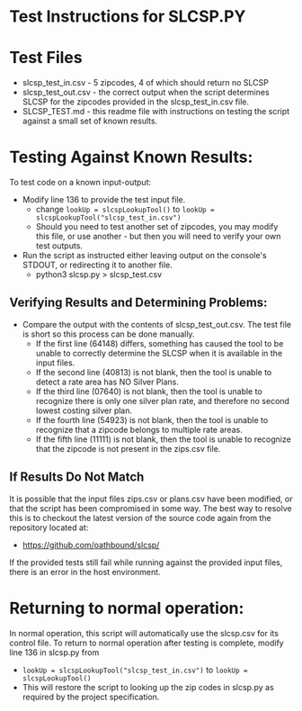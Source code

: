 # Test Instructions for SLCSP.PY

# Test Files
* slcsp_test_in.csv - 5 zipcodes, 4 of which should return no SLCSP
* slcsp_test_out.csv - the correct output when the script determines SLCSP for the zipcodes provided in the slcsp_test_in.csv file.
* SLCSP_TEST.md - this readme file with instructions on testing the script against a small set of known results.

# Testing Against Known Results:
To test code on a known input-output:
* Modify line 136 to provide the test input file.
  * change ```lookUp = slcspLookupTool()``` to ```lookUp = slcspLookupTool("slcsp_test_in.csv")```
  * Should you need to test another set of zipcodes, you may modify this file, or use another - but then you will need to verify your own test outputs.
* Run the script as instructed either leaving output on the console's STDOUT, or redirecting it to another file.
  * python3 slcsp.py > slcsp_test.csv

## Verifying Results and Determining Problems:
* Compare the output with the contents of slcsp_test_out.csv.  The test file is short so this process can be done manually.
  * If the first line (64148) differs, something has caused the tool to be unable to correctly determine the SLCSP when it is available in the input files.
  * If the second line (40813) is not blank, then the tool is unable to detect a rate area has NO Silver Plans.
  * If the third line (07640) is not blank, then the tool is unable to recognize there is only one silver plan rate, and therefore no second lowest costing silver plan.
  * If the fourth line (54923) is not blank, then the tool is unable to recognize that a zipcode belongs to multiple rate areas.
  * If the fifth line (11111) is not blank, then the tool is unable to recognize that the zipcode is not present in the zips.csv file.

## If Results Do Not Match  
It is possible that the input files zips.csv or plans.csv have been modified, or that the script has been compromised in some 
way.  The best way to resolve this is to checkout the latest version of the source code again from the repository located at:  
  * https://github.com/oathbound/slcsp/

If the provided tests still fail while running against the provided input files, there is an error in the host environment.
  
# Returning to normal operation:
  In normal operation, this script will automatically use the slcsp.csv for its control file.  To return to normal 
  operation after testing is complete, modify line 136 in slcsp.py from 
  *  ```lookUp = slcspLookupTool("slcsp_test_in.csv")``` to  ```lookUp = slcspLookupTool()```
  *  This will restore the script to looking up the zip codes in slcsp.py as required by the project specification.
